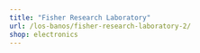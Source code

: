 ```yaml
---
title: "Fisher Research Laboratory"
url: /los-banos/fisher-research-laboratory-2/
shop: electronics
---
```

